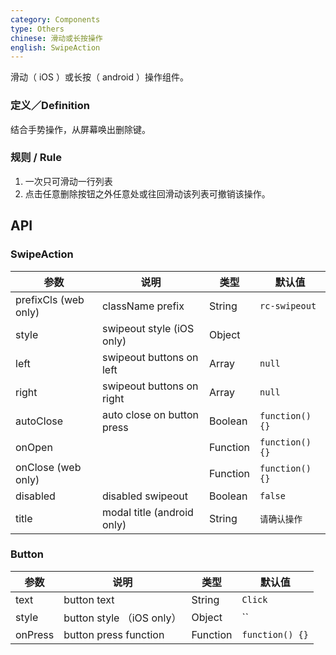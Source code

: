 ```yaml
---
category: Components
type: Others
chinese: 滑动或长按操作
english: SwipeAction
---
```


滑动（ iOS ）或长按（ android ）操作组件。

### 定义／Definition
结合手势操作，从屏幕唤出删除键。

### 规则 / Rule
1. 一次只可滑动一行列表
2. 点击任意删除按钮之外任意处或往回滑动该列表可撤销该操作。


## API

### SwipeAction

| 参数             | 说明                                         | 类型     | 默认值        |
|------------------|----------------------------------------------|----------|---------------|
| prefixCls (web only)      | className prefix     | String | `rc-swipeout` |
| style           | swipeout style (iOS only)      | Object |             |
| left       | swipeout buttons on left      | Array | `null` |
| right       | swipeout buttons on right      | Array | `null` |
| autoClose       | auto close on button press   | Boolean | `function() {}` |
| onOpen       |       | Function | `function() {}` |
| onClose (web only)      |       | Function | `function() {}` |
| disabled       |   disabled swipeout    | Boolean | `false` |
| title          |    modal title (android only)   | String | `请确认操作` |


### Button

| 参数 | 说明             | 类型                    | 默认值 |
|------|------------------|-------------------------|--------|
| text       | button text     | String | `Click` |
| style       | button style （iOS only）    | Object | `` |
| onPress       | button press function      | Function | `function() {}` |
